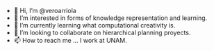 - 👋 Hi, I’m @veroarriola
- 👀 I’m interested in forms of knowledge representation and learning.
- 🌱 I’m currently learning what computational creativity is.
- 💞️ I’m looking to collaborate on hierarchical planning proyects.
- 📫 How to reach me ... I work at UNAM.

<!---
veroarriola/veroarriola is a ✨ special ✨ repository because its `README.md` (this file) appears on your GitHub profile.
You can click the Preview link to take a look at your changes.
--->
